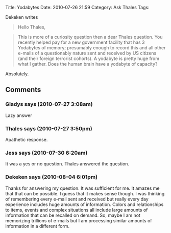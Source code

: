 Title: Yodabytes
Date: 2010-07-26 21:59
Category: Ask Thales
Tags:

Dekeken writes

> Hello Thales,

> This is more of a curiosity question then a dear Thales question.
> You recently helped pay for a new government facility that has 3 Yodabytes of memory; presumably enough to record this and all other e-mails of a questionably nature sent and received by US citizens (and their foreign terrorist cohorts). A yodabyte is pretty huge from what I gather. Does the human brain have a yodabyte of capacity?

Absolutely.

## Comments

### Gladys says (2010-07-27 3:08am)
Lazy answer

### Thales says (2010-07-27 3:50pm)
Apathetic response.

### Jess says (2010-07-30 6:20am)
It was a yes or no question. Thales answered the question.

### Dekeken says (2010-08-04 6:01pm)
Thanks for answering my question. It was sufficient for me. It amazes me that that can be possible. I guess that it makes sense though. I was thinking of remembering every e-mail sent and received but really every day experience includes huge amounts of information. Colors and relationships to items, events and complex situations all include large amounts of information that can be recalled on demand. So, maybe I am not memorizing trillions of e-mails but I am processing similar amounts of information in a different form.
